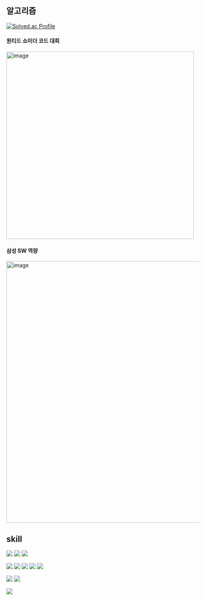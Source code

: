 ## 알고리즘 
[![Solved.ac Profile](http://mazassumnida.wtf/api/v2/generate_badge?boj=cpu500m)](https://solved.ac/cpu500m/)<br>
#### 원티드 쇼미더 코드 대회
<img width="490" alt="image" src="https://user-images.githubusercontent.com/80875680/215491980-8cad79b0-997b-4fd4-8dd2-b9281194133c.png"><br>
#### 삼성 SW 역량
<img width="684" alt="image" src="https://user-images.githubusercontent.com/80875680/221802845-f6fc037f-c22f-43bc-89b8-d742f09dad26.png">

## skill
<img src="https://img.shields.io/badge/JAVA-yellow?style=flat"/> <img src="https://img.shields.io/badge/C-yellow?style=flat"/> <img src="https://img.shields.io/badge/C++-yellow?style=flat"/>

<img src="https://img.shields.io/badge/Spring-white?style=flat&logo=Spring&logoColor=6DB33F"/> <img src="https://img.shields.io/badge/SpringBoot-white?style=flat&logo=Spring Boot&logoColor=6DB33F"/> <img src="https://img.shields.io/badge/jpa-white?style=flat"/> <img src="https://img.shields.io/badge/spring data jpa-white?style=flat"/> <img src="https://img.shields.io/badge/querydsl-white?style=flat"/>

<img src="https://img.shields.io/badge/MySQL-white?style=flat&logo=MYSQL&logoColor=4479A1"/> <img src="https://img.shields.io/badge/H2-white?style=flat"/>

<img src="https://img.shields.io/badge/Thymeleaf-white?style=flat&logo=Thymeleaf&logoColor=005F0F"/>
